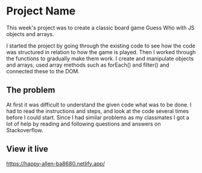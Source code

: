 # Project Name

This week's project was to create a classic board game Guess Who with JS objects and arrays.

I started the project by going through the existing code to see how the code was structured in relation to how the game is played. Then I worked through the functions to gradually make them work. I create and manipulate objects and arrays, used array methods such as forEach() and filter() and connected these to the DOM. 

 
## The problem

At first it was difficult to understand the given code what was to be done. I had to read the instructions and steps, and look at the code several times before I could start. Since I had similar problems as my classmates I got a lot of help by reading and following  questions and answers on Stackoverflow.


## View it live
https://happy-allen-ba8680.netlify.app/